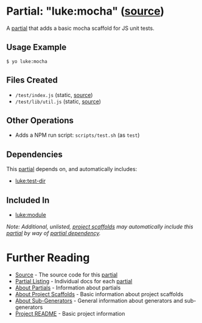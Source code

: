# Partial: "luke:mocha" ([source](../../generators/mocha/index.js))

A [partial](../partials.md) that adds a basic mocha scaffold for JS unit tests.

## Usage Example

```
$ yo luke:mocha
```

## Files Created

* `/test/index.js` (static, [source](../../templates/core/test/_mocha-index.js))
* `/test/lib/util.js` (static, [source](../../templates/core/test/lib/_util.js))

## Other Operations

* Adds a NPM run script: `scripts/test.sh` (as `test`)

## Dependencies

This [partial](../partials.md) depends on, and automatically includes:

* [luke:test-dir](../partials/test-dir.md)

## Included In

* [luke:module](../project-scaffolds/module.md)

_Note: Additional, unlisted, [project scaffolds](../project-scaffolds.md) may
automatically include this [partial](../partials.md) by way of
[partial dependency](../partials.md#partial-dependency)._

# Further Reading

* [Source](../../generators/mocha/index.js) - The source code for this [partial](../partials.md)
* [Partial Listing](./) - Individual docs for each [partial](../partials.md)
* [About Partials](../partials.md) - Information about partials
* [About Project Scaffolds](../project-scaffolds.md) - Basic information about project scaffolds
* [About Sub-Generators](../generators.md) - General information about generators and sub-generators
* [Project README](../README.md) - Basic project information